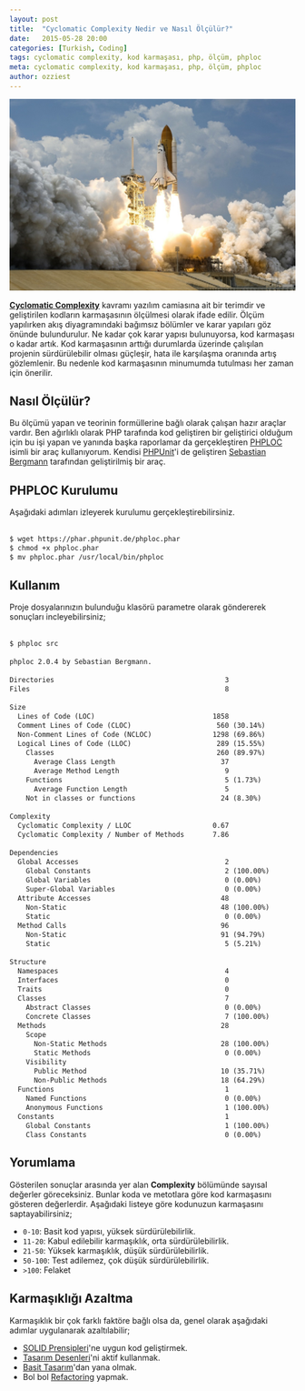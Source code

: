 ```yaml
---
layout: post
title:  "Cyclomatic Complexity Nedir ve Nasıl Ölçülür?"
date:   2015-05-28 20:00
categories: [Turkish, Coding]
tags: cyclomatic complexity, kod karmaşası, php, ölçüm, phploc
meta: cyclomatic complexity, kod karmaşası, php, ölçüm, phploc
author: ozziest
---
```


<a href="https://pixabay.com/en/rocket-launch-rocket-take-off-nasa-67643/" target="_blank">
    <img src="/images/posts/coding.jpg" class="center" />
</a>

**[Cyclomatic Complexity](http://en.wikipedia.org/wiki/Cyclomatic_complexity)** kavramı yazılım camiasına ait bir terimdir ve geliştirilen kodların karmaşasının ölçülmesi olarak ifade edilir. Ölçüm yapılırken akış diyagramındaki bağımsız bölümler ve karar yapıları göz önünde bulundurulur. Ne kadar çok karar yapısı bulunuyorsa, kod karmaşası o kadar artık. Kod karmaşasının arttığı durumlarda üzerinde çalışılan projenin sürdürülebilir olması güçleşir, hata ile karşılaşma oranında artış gözlemlenir. Bu nedenle kod karmaşasının minumumda tutulması her zaman için önerilir.

## Nasıl Ölçülür?

Bu ölçümü yapan ve teorinin formüllerine bağlı olarak çalışan hazır araçlar vardır. Ben ağırlıklı olarak PHP tarafında kod geliştiren bir geliştirici olduğum için bu işi yapan ve yanında başka raporlamar da gerçekleştiren [PHPLOC](https://github.com/sebastianbergmann/phploc) isimli bir araç kullanıyorum. Kendisi [PHPUnit](https://github.com/sebastianbergmann/phpunit)'i de geliştiren [Sebastian Bergmann](https://github.com/sebastianbergmann) tarafından geliştirilmiş bir araç. 

## PHPLOC Kurulumu

Aşağıdaki adımları izleyerek kurulumu gerçekleştirebilirsiniz.

<pre><code class="language-bash">
$ wget https://phar.phpunit.de/phploc.phar
$ chmod +x phploc.phar
$ mv phploc.phar /usr/local/bin/phploc
</code></pre>

## Kullanım 

Proje dosyalarınızın bulunduğu klasörü parametre olarak göndererek sonuçları incleyebilirsiniz;

<pre><code class="language-bash">
$ phploc src

phploc 2.0.4 by Sebastian Bergmann.

Directories                                          3
Files                                                8

Size
  Lines of Code (LOC)                             1858
  Comment Lines of Code (CLOC)                     560 (30.14%)
  Non-Comment Lines of Code (NCLOC)               1298 (69.86%)
  Logical Lines of Code (LLOC)                     289 (15.55%)
    Classes                                        260 (89.97%)
      Average Class Length                          37
      Average Method Length                          9
    Functions                                        5 (1.73%)
      Average Function Length                        5
    Not in classes or functions                     24 (8.30%)

Complexity
  Cyclomatic Complexity / LLOC                    0.67
  Cyclomatic Complexity / Number of Methods       7.86

Dependencies
  Global Accesses                                    2
    Global Constants                                 2 (100.00%)
    Global Variables                                 0 (0.00%)
    Super-Global Variables                           0 (0.00%)
  Attribute Accesses                                48
    Non-Static                                      48 (100.00%)
    Static                                           0 (0.00%)
  Method Calls                                      96
    Non-Static                                      91 (94.79%)
    Static                                           5 (5.21%)

Structure
  Namespaces                                         4
  Interfaces                                         0
  Traits                                             0
  Classes                                            7
    Abstract Classes                                 0 (0.00%)
    Concrete Classes                                 7 (100.00%)
  Methods                                           28
    Scope
      Non-Static Methods                            28 (100.00%)
      Static Methods                                 0 (0.00%)
    Visibility
      Public Method                                 10 (35.71%)
      Non-Public Methods                            18 (64.29%)
  Functions                                          1
    Named Functions                                  0 (0.00%)
    Anonymous Functions                              1 (100.00%)
  Constants                                          1
    Global Constants                                 1 (100.00%)
    Class Constants                                  0 (0.00%)
</code></pre>

## Yorumlama

Gösterilen sonuçlar arasında yer alan **Complexity** bölümünde sayısal değerler göreceksiniz. Bunlar koda ve metotlara göre kod karmaşasını gösteren değerlerdir. Aşağıdaki listeye göre kodunuzun karmaşasını saptayabilirsiniz;

* `0-10`: Basit kod yapısı, yüksek sürdürülebilirlik.
* `11-20`: Kabul edilebilir karmaşıklık, orta sürdürülebilirlik.
* `21-50`: Yüksek karmaşıklık, düşük sürdürülebilirlik. 
* `50-100`: Test adilemez, çok düşük sürdürülebilirlik.
* `>100`: Felaket

## Karmaşıklığı Azaltma

Karmaşıklık bir çok farklı faktöre bağlı olsa da, genel olarak aşağıdaki adımlar uygulanarak azaltılabilir;

* [SOLID Prensipleri](http://en.wikipedia.org/wiki/SOLID_%28object-oriented_design%29)'ne uygun kod geliştirmek.
* [Tasarım Desenleri](http://en.wikipedia.org/wiki/Software_design_pattern)'ni aktif kullanmak.
* [Basit Tasarım](http://en.wikipedia.org/wiki/KISS_principle)'dan yana olmak. 
* Bol bol [Refactoring](http://en.wikipedia.org/wiki/Code_refactoring) yapmak.

